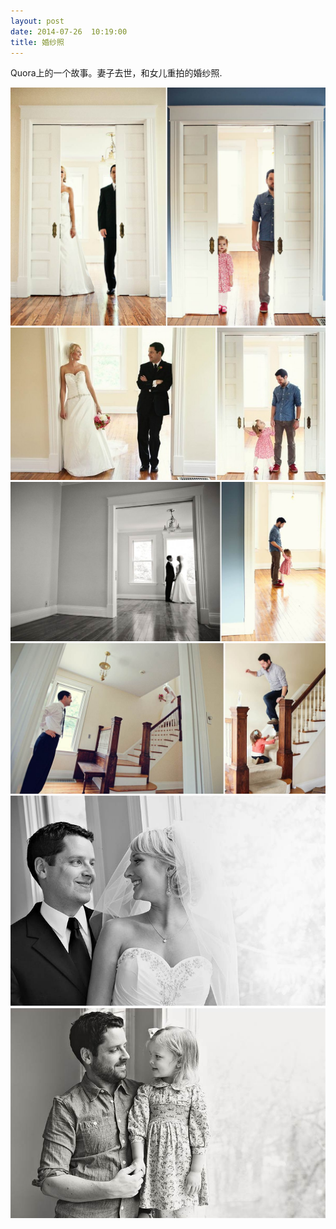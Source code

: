 ```yaml
---
layout: post
date: 2014-07-26  10:19:00
title: 婚纱照
---
```


Quora上的一个故事。妻子去世，和女儿重拍的婚纱照.


![](/images/wedding/1.jpg)  
![](/images/wedding/2.jpg)  
![](/images/wedding/3.jpg)  
![](/images/wedding/4.jpg)  
![](/images/wedding/5.jpg)
